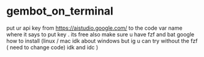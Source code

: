 # gembot_on_terminal

 put ur api key from https://aistudio.google.com/ to the code var name where it says to put key . its free also make sure u have fzf and bat google how to install (linux / mac idk about windows but ig u can try without the fzf ( need to change code) idk and idc ) 
